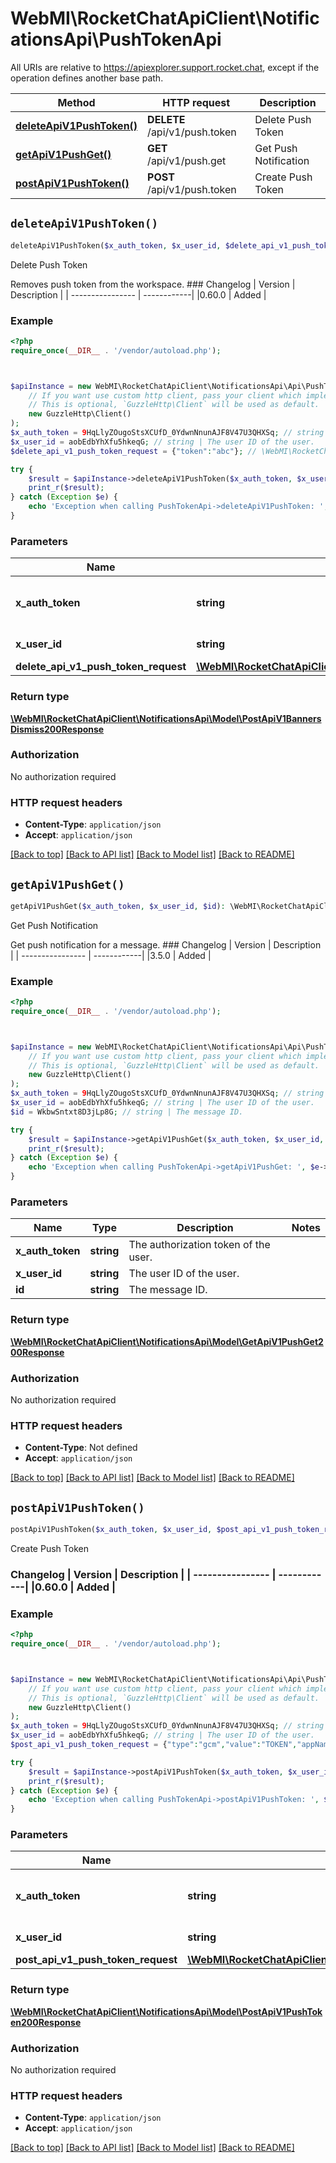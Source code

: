 # WebMI\RocketChatApiClient\NotificationsApi\PushTokenApi

All URIs are relative to https://apiexplorer.support.rocket.chat, except if the operation defines another base path.

| Method | HTTP request | Description |
| ------------- | ------------- | ------------- |
| [**deleteApiV1PushToken()**](PushTokenApi.md#deleteApiV1PushToken) | **DELETE** /api/v1/push.token | Delete Push Token |
| [**getApiV1PushGet()**](PushTokenApi.md#getApiV1PushGet) | **GET** /api/v1/push.get | Get Push Notification |
| [**postApiV1PushToken()**](PushTokenApi.md#postApiV1PushToken) | **POST** /api/v1/push.token | Create Push Token |


## `deleteApiV1PushToken()`

```php
deleteApiV1PushToken($x_auth_token, $x_user_id, $delete_api_v1_push_token_request): \WebMI\RocketChatApiClient\NotificationsApi\Model\PostApiV1BannersDismiss200Response
```

Delete Push Token

Removes push token from the workspace. ### Changelog | Version      | Description | | ---------------- | ------------| |0.60.0            | Added       |

### Example

```php
<?php
require_once(__DIR__ . '/vendor/autoload.php');



$apiInstance = new WebMI\RocketChatApiClient\NotificationsApi\Api\PushTokenApi(
    // If you want use custom http client, pass your client which implements `GuzzleHttp\ClientInterface`.
    // This is optional, `GuzzleHttp\Client` will be used as default.
    new GuzzleHttp\Client()
);
$x_auth_token = 9HqLlyZOugoStsXCUfD_0YdwnNnunAJF8V47U3QHXSq; // string | The authorization token of the user.
$x_user_id = aobEdbYhXfu5hkeqG; // string | The user ID of the user.
$delete_api_v1_push_token_request = {"token":"abc"}; // \WebMI\RocketChatApiClient\NotificationsApi\Model\DeleteApiV1PushTokenRequest

try {
    $result = $apiInstance->deleteApiV1PushToken($x_auth_token, $x_user_id, $delete_api_v1_push_token_request);
    print_r($result);
} catch (Exception $e) {
    echo 'Exception when calling PushTokenApi->deleteApiV1PushToken: ', $e->getMessage(), PHP_EOL;
}
```

### Parameters

| Name | Type | Description  | Notes |
| ------------- | ------------- | ------------- | ------------- |
| **x_auth_token** | **string**| The authorization token of the user. | |
| **x_user_id** | **string**| The user ID of the user. | |
| **delete_api_v1_push_token_request** | [**\WebMI\RocketChatApiClient\NotificationsApi\Model\DeleteApiV1PushTokenRequest**](../Model/DeleteApiV1PushTokenRequest.md)|  | [optional] |

### Return type

[**\WebMI\RocketChatApiClient\NotificationsApi\Model\PostApiV1BannersDismiss200Response**](../Model/PostApiV1BannersDismiss200Response.md)

### Authorization

No authorization required

### HTTP request headers

- **Content-Type**: `application/json`
- **Accept**: `application/json`

[[Back to top]](#) [[Back to API list]](../../README.md#endpoints)
[[Back to Model list]](../../README.md#models)
[[Back to README]](../../README.md)

## `getApiV1PushGet()`

```php
getApiV1PushGet($x_auth_token, $x_user_id, $id): \WebMI\RocketChatApiClient\NotificationsApi\Model\GetApiV1PushGet200Response
```

Get Push Notification

Get push notification for a message. ### Changelog | Version      | Description | | ---------------- | ------------| |3.5.0            | Added       |

### Example

```php
<?php
require_once(__DIR__ . '/vendor/autoload.php');



$apiInstance = new WebMI\RocketChatApiClient\NotificationsApi\Api\PushTokenApi(
    // If you want use custom http client, pass your client which implements `GuzzleHttp\ClientInterface`.
    // This is optional, `GuzzleHttp\Client` will be used as default.
    new GuzzleHttp\Client()
);
$x_auth_token = 9HqLlyZOugoStsXCUfD_0YdwnNnunAJF8V47U3QHXSq; // string | The authorization token of the user.
$x_user_id = aobEdbYhXfu5hkeqG; // string | The user ID of the user.
$id = WkbwSntxt8D3jLp8G; // string | The message ID.

try {
    $result = $apiInstance->getApiV1PushGet($x_auth_token, $x_user_id, $id);
    print_r($result);
} catch (Exception $e) {
    echo 'Exception when calling PushTokenApi->getApiV1PushGet: ', $e->getMessage(), PHP_EOL;
}
```

### Parameters

| Name | Type | Description  | Notes |
| ------------- | ------------- | ------------- | ------------- |
| **x_auth_token** | **string**| The authorization token of the user. | |
| **x_user_id** | **string**| The user ID of the user. | |
| **id** | **string**| The message ID. | |

### Return type

[**\WebMI\RocketChatApiClient\NotificationsApi\Model\GetApiV1PushGet200Response**](../Model/GetApiV1PushGet200Response.md)

### Authorization

No authorization required

### HTTP request headers

- **Content-Type**: Not defined
- **Accept**: `application/json`

[[Back to top]](#) [[Back to API list]](../../README.md#endpoints)
[[Back to Model list]](../../README.md#models)
[[Back to README]](../../README.md)

## `postApiV1PushToken()`

```php
postApiV1PushToken($x_auth_token, $x_user_id, $post_api_v1_push_token_request): \WebMI\RocketChatApiClient\NotificationsApi\Model\PostApiV1PushToken200Response
```

Create Push Token

### Changelog | Version      | Description | | ---------------- | ------------| |0.60.0            | Added       |

### Example

```php
<?php
require_once(__DIR__ . '/vendor/autoload.php');



$apiInstance = new WebMI\RocketChatApiClient\NotificationsApi\Api\PushTokenApi(
    // If you want use custom http client, pass your client which implements `GuzzleHttp\ClientInterface`.
    // This is optional, `GuzzleHttp\Client` will be used as default.
    new GuzzleHttp\Client()
);
$x_auth_token = 9HqLlyZOugoStsXCUfD_0YdwnNnunAJF8V47U3QHXSq; // string | The authorization token of the user.
$x_user_id = aobEdbYhXfu5hkeqG; // string | The user ID of the user.
$post_api_v1_push_token_request = {"type":"gcm","value":"TOKEN","appName":"MyApp"}; // \WebMI\RocketChatApiClient\NotificationsApi\Model\PostApiV1PushTokenRequest

try {
    $result = $apiInstance->postApiV1PushToken($x_auth_token, $x_user_id, $post_api_v1_push_token_request);
    print_r($result);
} catch (Exception $e) {
    echo 'Exception when calling PushTokenApi->postApiV1PushToken: ', $e->getMessage(), PHP_EOL;
}
```

### Parameters

| Name | Type | Description  | Notes |
| ------------- | ------------- | ------------- | ------------- |
| **x_auth_token** | **string**| The authorization token of the user. | |
| **x_user_id** | **string**| The user ID of the user. | |
| **post_api_v1_push_token_request** | [**\WebMI\RocketChatApiClient\NotificationsApi\Model\PostApiV1PushTokenRequest**](../Model/PostApiV1PushTokenRequest.md)|  | [optional] |

### Return type

[**\WebMI\RocketChatApiClient\NotificationsApi\Model\PostApiV1PushToken200Response**](../Model/PostApiV1PushToken200Response.md)

### Authorization

No authorization required

### HTTP request headers

- **Content-Type**: `application/json`
- **Accept**: `application/json`

[[Back to top]](#) [[Back to API list]](../../README.md#endpoints)
[[Back to Model list]](../../README.md#models)
[[Back to README]](../../README.md)
